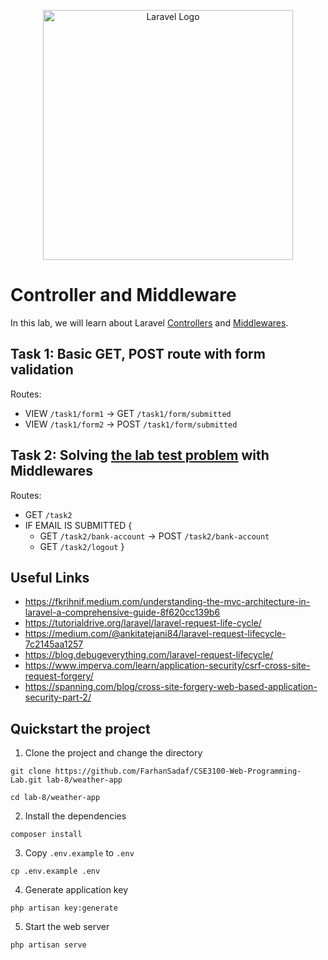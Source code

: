 <p align="center"><a href="https://laravel.com" target="_blank"><img src="https://raw.githubusercontent.com/laravel/art/master/logo-lockup/5%20SVG/2%20CMYK/1%20Full%20Color/laravel-logolockup-cmyk-red.svg" width="400" alt="Laravel Logo"></a></p>

# Controller and Middleware
In this lab, we will learn about Laravel [Controllers](https://laravel.com/docs/10.x/controllers) and [Middlewares](https://laravel.com/docs/10.x/middleware).

## Task 1: Basic GET, POST route with form validation
Routes: 
- VIEW `/task1/form1` -> GET `/task1/form/submitted`
- VIEW `/task1/form2` -> POST `/task1/form/submitted`

## Task 2: Solving [the lab test problem](https://github.com/FarhanSadaf/CSE3100-Web-Programming-Lab/blob/main/lab-8/lab-work/public/Lab%207%20(Lab%20Test)/Lab%20Test%20A.pdf) with Middlewares
Routes:
- GET `/task2` 
- IF EMAIL IS SUBMITTED {
    - GET `/task2/bank-account` -> POST `/task2/bank-account`
    - GET `/task2/logout` 
    }

## Useful Links
- https://fkrihnif.medium.com/understanding-the-mvc-architecture-in-laravel-a-comprehensive-guide-8f620cc139b6
- https://tutorialdrive.org/laravel/laravel-request-life-cycle/
- https://medium.com/@ankitatejani84/laravel-request-lifecycle-7c2145aa1257
- https://blog.debugeverything.com/laravel-request-lifecycle/
- https://www.imperva.com/learn/application-security/csrf-cross-site-request-forgery/
- https://spanning.com/blog/cross-site-forgery-web-based-application-security-part-2/

## Quickstart the project
1. Clone the project and change the directory
```
git clone https://github.com/FarhanSadaf/CSE3100-Web-Programming-Lab.git lab-8/weather-app

cd lab-8/weather-app
```
2. Install the dependencies
```
composer install
```
3. Copy `.env.example` to `.env`
```
cp .env.example .env
```
4. Generate application key 
```
php artisan key:generate
```
5. Start the web server
```
php artisan serve
```